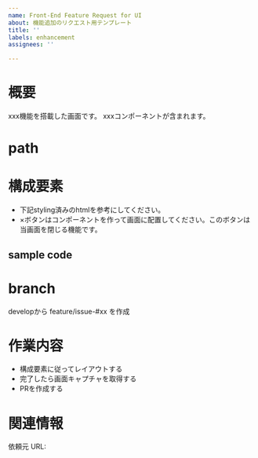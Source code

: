 ```yaml
---
name: Front-End Feature Request for UI
about: 機能追加のリクエスト用テンプレート
title: ''
labels: enhancement
assignees: ''

---
```


# 概要

xxx機能を搭載した画面です。
xxxコンポーネントが含まれます。

# path

# 構成要素

- 下記styling済みのhtmlを参考にしてください。
- ×ボタンはコンポーネントを作って画面に配置してください。このボタンは当画面を閉じる機能です。

## sample code

# branch

developから feature/issue-#xx を作成

# 作業内容

- 構成要素に従ってレイアウトする
- 完了したら画面キャプチャを取得する
- PRを作成する

# 関連情報

依頼元 URL: 
